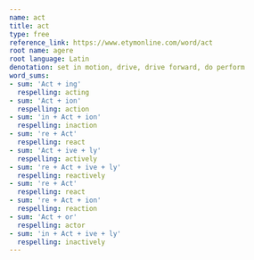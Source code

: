 ```yaml
---
name: act
title: act
type: free
reference_link: https://www.etymonline.com/word/act
root name: agere
root language: Latin
denotation: set in motion, drive, drive forward, do perform
word_sums:
- sum: 'Act + ing'
  respelling: acting
- sum: 'Act + ion'
  respelling: action
- sum: 'in + Act + ion'
  respelling: inaction
- sum: 're + Act'
  respelling: react
- sum: 'Act + ive + ly'
  respelling: actively
- sum: 're + Act + ive + ly'
  respelling: reactively
- sum: 're + Act'
  respelling: react
- sum: 're + Act + ion'
  respelling: reaction
- sum: 'Act + or'
  respelling: actor
- sum: 'in + Act + ive + ly'
  respelling: inactively
---
```

